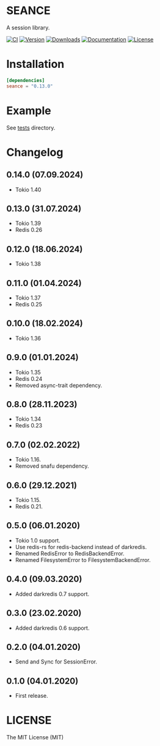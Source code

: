 # SEANCE

A session library.

[![CI](https://img.shields.io/github/actions/workflow/status/rossnomann/seance/ci.yml?style=flat-square)](https://github.com/rossnomann/seance/actions/)
[![Version](https://img.shields.io/crates/v/seance.svg?style=flat-square)](https://crates.io/crates/seance)
[![Downloads](https://img.shields.io/crates/d/seance.svg?style=flat-square)](https://crates.io/crates/seance)
[![Documentation](https://img.shields.io/badge/docs-latest-brightgreen.svg?style=flat-square)](https://docs.rs/seance)
[![License](https://img.shields.io/crates/l/seance.svg?style=flat-square)](https://github.com/rossnomann/seance/tree/0.11.0/LICENSE)

# Installation

```toml
[dependencies]
seance = "0.13.0"
```

# Example

See [tests](https://github.com/rossnomann/seance/tree/0.13.0/tests) directory.

# Changelog

## 0.14.0 (07.09.2024)

- Tokio 1.40

## 0.13.0 (31.07.2024)

- Tokio 1.39
- Redis 0.26

## 0.12.0 (18.06.2024)

- Tokio 1.38

## 0.11.0 (01.04.2024)

- Tokio 1.37
- Redis 0.25

## 0.10.0 (18.02.2024)

- Tokio 1.36

## 0.9.0 (01.01.2024)

- Tokio 1.35
- Redis 0.24
- Removed async-trait dependency.

## 0.8.0 (28.11.2023)

- Tokio 1.34
- Redis 0.23

## 0.7.0 (02.02.2022)

- Tokio 1.16.
- Removed snafu dependency.

## 0.6.0 (29.12.2021)

- Tokio 1.15.
- Redis 0.21.

## 0.5.0 (06.01.2020)

- Tokio 1.0 support.
- Use redis-rs for redis-backend instead of darkredis.
- Renamed RedisError to RedisBackendError.
- Renamed FilesystemError to FilesystemBackendError.

## 0.4.0 (09.03.2020)

- Added darkredis 0.7 support.

## 0.3.0 (23.02.2020)

- Added darkredis 0.6 support.

## 0.2.0 (04.01.2020)

- Send and Sync for SessionError.

## 0.1.0 (04.01.2020)

- First release.

# LICENSE

The MIT License (MIT)
